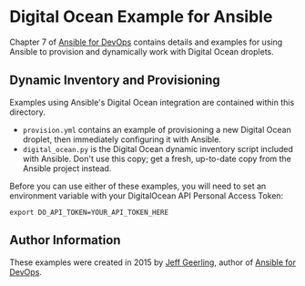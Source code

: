 # Digital Ocean Example for Ansible

Chapter 7 of [Ansible for DevOps](https://www.ansiblefordevops.com/) contains details and examples for using Ansible to provision and dynamically work with Digital Ocean droplets.

## Dynamic Inventory and Provisioning

Examples using Ansible's Digital Ocean integration are contained within this directory.

  - `provision.yml` contains an example of provisioning a new Digital Ocean droplet, then immediately configuring it with Ansible.
  - `digital_ocean.py` is the Digital Ocean dynamic inventory script included with Ansible. Don't use this copy; get a fresh, up-to-date copy from the Ansible project instead.

Before you can use either of these examples, you will need to set an environment variable with your DigitalOcean API Personal Access Token:

    export DO_API_TOKEN=YOUR_API_TOKEN_HERE

## Author Information

These examples were created in 2015 by [Jeff Geerling](http://www.jeffgeerling.com/), author of [Ansible for DevOps](https://www.ansiblefordevops.com/).
